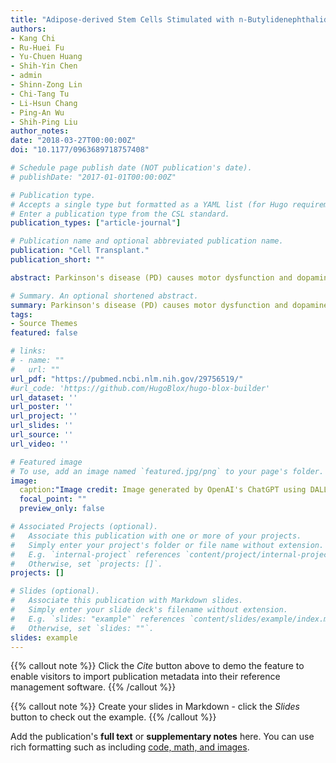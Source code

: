 ```yaml
---
title: "Adipose-derived Stem Cells Stimulated with n-Butylidenephthalide Exhibit Therapeutic Effects in a Mouse Model of Parkinson’s Disease"
authors:
- Kang Chi
- Ru-Huei Fu
- Yu-Chuen Huang
- Shih-Yin Chen
- admin
- Shinn-Zong Lin
- Chi-Tang Tu
- Li-Hsun Chang
- Ping-An Wu
- Shih-Ping Liu
author_notes:
date: "2018-03-27T00:00:00Z"
doi: "10.1177/0963689718757408"

# Schedule page publish date (NOT publication's date).
# publishDate: "2017-01-01T00:00:00Z"

# Publication type.
# Accepts a single type but formatted as a YAML list (for Hugo requirements).
# Enter a publication type from the CSL standard.
publication_types: ["article-journal"]

# Publication name and optional abbreviated publication name.
publication: "Cell Transplant."
publication_short: ""

abstract: Parkinson's disease (PD) causes motor dysfunction and dopaminergic cell death. Drug treatments can effectively reduce symptoms but often cause unwanted side effects. Stem cell therapies using cell replacement or indirect beneficial secretomes have recently emerged as potential therapeutic strategies. Although various types of stem cells have been proposed as possible candidates, adipose-derived stem cells (ADSCs) are easily obtainable, more abundant, less ethically disputed, and able to differentiate into multiple cell lineages. However, treatment of PD using adult stem cells is known to be less efficacious than neuron or embryonic stem cell transplantation. Therefore, improved therapies are urgently needed. n-Butylidenephthalide (BP), which is extracted from Angelica sinensis, has been shown to have anti-inflammatory and neuroprotective effects. Indeed, we previously demonstrated that BP treatment of ADSCs enhances the expression of neurogenesis and homing factors such as nuclear receptor related 1 protein, stromal-derived factor 1, and brain-derived neurotrophic factor. In the present study, we examined the ability of BP-pretreated ADSC transplantation to improve PD motor symptoms and protect dopamine neurons in a mouse model of PD. We evaluated the results using neuronal behavior tests such as beam walking, rotarod, and locomotor activity tests. ADSCs with or without BP pretreatment were transplanted into the striatum. Our findings demonstrated that ADSC transplantation improved motor abilities with varied efficacies and that BP stimulation improved the therapeutic effects of transplantation. Dopaminergic cell numbers returned to normal in ADSC-transplanted mice after 22 d. In summary, stimulating ADSCs with BP improved PD recovery efficiency. Thus, our results provide important new strategies to improve stem cell therapies for neurodegenerative diseases in future studies.

# Summary. An optional shortened abstract.
summary: Parkinson's disease (PD) causes motor dysfunction and dopaminergic cell death, with current treatments often leading to side effects. This study demonstrates that pretreating adipose-derived stem cells (ADSCs) with n-butylidenephthalide (BP), a compound with neuroprotective effects, enhances their therapeutic efficacy in a PD mouse model. Transplantation of BP-pretreated ADSCs improved motor symptoms and restored dopamine neuron levels, highlighting a promising strategy to enhance stem cell therapies for neurodegenerative diseases.
tags:
- Source Themes
featured: false

# links:
# - name: ""
#   url: ""
url_pdf: "https://pubmed.ncbi.nlm.nih.gov/29756519/"
#url_code: 'https://github.com/HugoBlox/hugo-blox-builder'
url_dataset: ''
url_poster: ''
url_project: ''
url_slides: ''
url_source: ''
url_video: ''

# Featured image
# To use, add an image named `featured.jpg/png` to your page's folder. 
image:
  caption:"Image credit: Image generated by OpenAI's ChatGPT using DALL·E."
  focal_point: ""
  preview_only: false

# Associated Projects (optional).
#   Associate this publication with one or more of your projects.
#   Simply enter your project's folder or file name without extension.
#   E.g. `internal-project` references `content/project/internal-project/index.md`.
#   Otherwise, set `projects: []`.
projects: []

# Slides (optional).
#   Associate this publication with Markdown slides.
#   Simply enter your slide deck's filename without extension.
#   E.g. `slides: "example"` references `content/slides/example/index.md`.
#   Otherwise, set `slides: ""`.
slides: example
---
```


{{% callout note %}}
Click the *Cite* button above to demo the feature to enable visitors to import publication metadata into their reference management software.
{{% /callout %}}

{{% callout note %}}
Create your slides in Markdown - click the *Slides* button to check out the example.
{{% /callout %}}

Add the publication's **full text** or **supplementary notes** here. You can use rich formatting such as including [code, math, and images](https://docs.hugoblox.com/content/writing-markdown-latex/).
